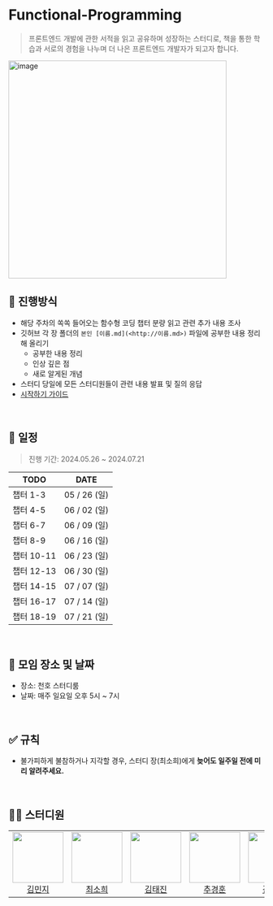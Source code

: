 # Functional-Programming

> 프론트엔드 개발에 관한 서적을 읽고 공유하며 성장하는 스터디로,
책을 통한 학습과 서로의 경험을 나누며 더 나은 프론트엔드 개발자가 되고자 합니다.


<img width="429" alt="image" src="https://github.com/FE-TechBook-Study/Functional-Programming/assets/89092233/1412dfce-0f2b-4903-b2c0-3c6238bb068a">




## 💫 진행방식

- 해당 주차의 쏙쏙 들어오는 함수형 코딩 챕터 분량 읽고 관련 추가 내용 조사
- 깃허브 각 장 폴더의 `본인 [이름.md](<http://이름.md>)` 파일에 공부한 내용 정리해 올리기
    - 공부한 내용 정리
    - 인상 깊은 점
    - 새로 알게된 개념
- 스터디 당일에 모든 스터디원들이 관련 내용 발표 및 질의 응답
- [시작하기 가이드](https://www.notion.so/aaa2607a601647278e763141a4010a51?pvs=21)

<br />

## 📅 일정

> 진행 기간: 2024.05.26 ~ 2024.07.21
> 

| TODO | DATE |
| --- | --- |
| 챕터 1-3 | 05 / 26 (일) |
| 챕터 4-5 | 06 / 02 (일) |
| 챕터 6-7 | 06 / 09 (일) |
| 챕터 8-9 | 06 / 16 (일) |
| 챕터 10-11 | 06 / 23 (일) |
| 챕터 12-13 | 06 / 30 (일) |
| 챕터 14-15 | 07 / 07 (일) |
| 챕터 16-17 | 07 / 14 (일) |
| 챕터 18-19 | 07 / 21 (일) |

<br />

## 📌 모임 장소 및 날짜

- 장소: 천호 스터디룸
- 날짜: 매주 일요일 오후 5시 ~ 7시

<br />

## ✅ 규칙

- 불가피하게 불참하거나 지각할 경우, 스터디 장(최소희)에게 **늦어도 일주일 전에 미리 알려주세요.**

<br />

## 🧑‍💻 스터디원

<table>
<tr height="120px">
<td align="center">
<a href="https://github.com/minjidev"><img height="100px" width="100px" src="https://avatars.githubusercontent.com/u/68722909?v=4"/></a>
<br />
<a href="https://github.com/minjidev">김민지</a>
</td>
<td align="center">
<a href="https://github.com/huisso97"><img height="100px" width="100px" src="https://github.com/huisso97.png""/></a>
<br />
<a href="https://github.com/huisso97">최소희</a>
</td>
<td align="center">
<a href="https://github.com/taejin-k"><img height="100px" width="100px" src="https://github.com/taejin-k.png""/></a>
<br />
<a href="https://github.com/taejin-k">김태진</a>
</td>
<td align="center">
<a href="https://github.com/chuhoon"><img height="100px" width="100px" src="https://github.com/chuhoon.png""/></a>
<br />
<a href="https://github.com/chuhoon">추경훈</a>
</td>
<td align="center">
<a href="https://github.com/headring"><img height="100px" width="100px" src="https://github.com/headring.png""/></a>
<br />
<a href="https://github.com/headring">김상현</a>
</td>
<td align="center">
<a href="https://github.com/hansejun"><img height="100px" width="100px" src="https://github.com/hansejun.png""/></a>
<br />
<a href="https://github.com/hansejun">한세준</a>
</td>
</tr>
</table>
